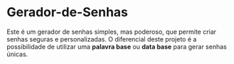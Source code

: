 # Gerador-de-Senhas
Este é um gerador de senhas simples, mas poderoso, que permite criar senhas seguras e personalizadas. O diferencial deste projeto é a possibilidade de utilizar uma **palavra base** ou **data base** para gerar senhas únicas.
